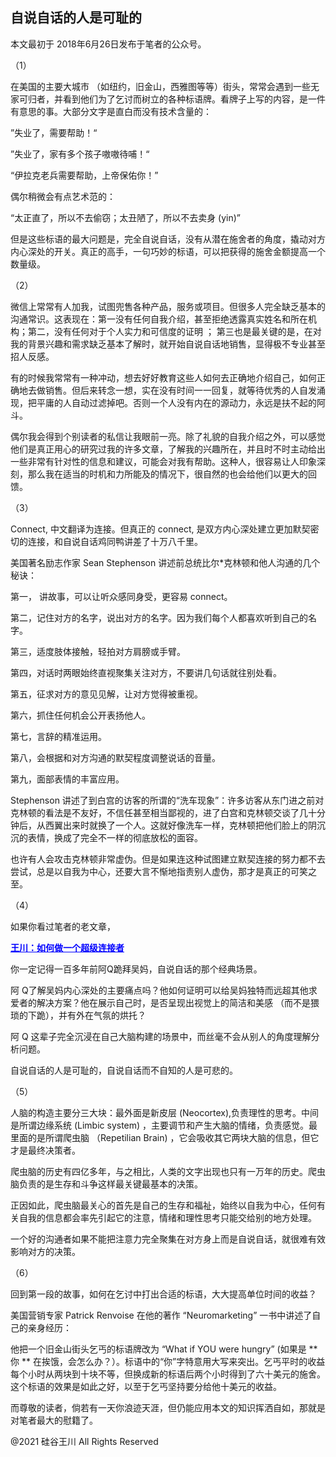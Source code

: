 ## 自说自话的人是可耻的

本文最初于 2018年6月26日发布于笔者的公众号。

（1）

在美国的主要大城市 （如纽约，旧金山，西雅图等等）街头，常常会遇到一些无家可归者，并看到他们为了乞讨而树立的各种标语牌。看牌子上写的内容，是一件有意思的事。大部分文字是直白而没有技术含量的：

”失业了，需要帮助！“

”失业了，家有多个孩子嗷嗷待哺！“

“伊拉克老兵需要帮助，上帝保佑你！”

偶尔稍微会有点艺术范的：

“太正直了，所以不去偷窃；太丑陋了，所以不去卖身 (yin)”

但是这些标语的最大问题是，完全自说自话，没有从潜在施舍者的角度，撬动对方内心深处的开关。真正的高手，一句巧妙的标语，可以把获得的施舍金额提高一个数量级。

（2）

微信上常常有人加我，试图兜售各种产品，服务或项目。但很多人完全缺乏基本的沟通常识。这表现在：第一没有任何自我介绍，甚至拒绝透露真实姓名和所在机构；第二，没有任何对于个人实力和可信度的证明
； 第三也是最关键的是，在对我的背景兴趣和需求缺乏基本了解时，就开始自说自话地销售，显得极不专业甚至招人反感。

有的时候我常常有一种冲动，想去好好教育这些人如何去正确地介绍自己，如何正确地去做销售。但后来转念一想，实在没有时间一一回复，就等待优秀的人自发涌现，把平庸的人自动过滤掉吧。否则一个人没有内在的源动力，永远是扶不起的阿斗。

偶尔我会得到个别读者的私信让我眼前一亮。除了礼貌的自我介绍之外，可以感觉他们是真正用心的研究过我的许多文章，了解我的兴趣所在，并且时不时主动给出一些非常有针对性的信息和建议，可能会对我有帮助。这种人，很容易让人印象深刻，那么我在适当的时机和力所能及的情况下，很自然的也会给他们以更大的回馈。

（3）

Connect, 中文翻译为连接。但真正的 connect, 是双方内心深处建立更加默契密切的连接，和自说自话鸡同鸭讲差了十万八千里。

美国著名励志作家 Sean Stephenson 讲述前总统比尔*克林顿和他人沟通的几个秘诀：

第一， 讲故事，可以让听众感同身受，更容易 connect。

第二，记住对方的名字，说出对方的名字。因为我们每个人都喜欢听到自己的名字。

第三，适度肢体接触，轻拍对方肩膀或手臂。

第四，对话时两眼始终直视聚集关注对方，不要讲几句话就往别处看。

第五，征求对方的意见见解，让对方觉得被重视。

第六，抓住任何机会公开表扬他人。

第七，言辞的精准运用。

第八，会根据和对方沟通的默契程度调整说话的音量。

第九，面部表情的丰富应用。

Stephenson
讲述了到白宫的访客的所谓的“洗车现象”：许多访客从东门进之前对克林顿的看法是不友好，不信任甚至相当鄙视的，进了白宫和克林顿交谈了几十分钟后，从西翼出来时就换了一个人。这就好像洗车一样，克林顿把他们脸上的阴沉沉的表情，换成了完全不一样的彻底放松的面容。

也许有人会攻击克林顿非常虚伪。但是如果连这种试图建立默契连接的努力都不去尝试，总是以自我为中心，还要大言不惭地指责别人虚伪，那才是真正的可笑之至。

（4）

如果你看过笔者的老文章，

<strong><a style="color: #0000ff;" href="https://chuan.us/archives/392">王川：如何做一个超级连接者</a></strong>

你一定记得一百多年前阿Q跪拜吴妈，自说自话的那个经典场景。

阿 Q了解吴妈内心深处的主要痛点吗？他如何证明可以给吴妈独特而远超其他求爱者的解决方案？他在展示自己时，是否呈现出视觉上的简洁和美感
（而不是猥琐的下跪），并有外在气氛的烘托？

阿 Q 这辈子完全沉浸在自己大脑构建的场景中，而丝毫不会从别人的角度理解分析问题。

自说自话的人是可耻的，自说自话而不自知的人是可悲的。

（5）

人脑的构造主要分三大块：最外面是新皮层 (Neocortex),负责理性的思考。中间是所谓边缘系统 (Limbic system)
，主要调节和产生大脑的情绪，负责感觉。最里面的是所谓爬虫脑 （Repetilian Brain) ，它会吸收其它两块大脑的信息，但它才是最终决策者。

爬虫脑的历史有四亿多年，与之相比，人类的文字出现也只有一万年的历史。爬虫脑负责的是生存和斗争这样最关键最基本的决策。

正因如此，爬虫脑最关心的首先是自己的生存和福祉，始终以自我为中心，任何有关自我的信息都会率先引起它的注意，情绪和理性思考只能交给别的地方处理。

一个好的沟通者如果不能把注意力完全聚集在对方身上而是自说自话，就很难有效影响对方的决策。

（6）

回到第一段的故事，如何在乞讨中打出合适的标语，大大提高单位时间的收益？

美国营销专家 Patrick Renvoise 在他的著作 &#8220;Neuromarketing&#8221; 一书中讲述了自己的亲身经历：

他把一个旧金山街头乞丐的标语牌改为 “What if YOU were hungry&#8221; (如果是 ** 你 **
在挨饿，会怎么办？）。标语中的“你”字特意用大写来突出。乞丐平时的收益每个小时从两块到十块不等，但换成新的标语后两个小时得到了六十美元的施舍。这个标语的效果是如此之好，以至于乞丐坚持要分给他十美元的收益。

而尊敬的读者，倘若有一天你浪迹天涯，但仍能应用本文的知识挥洒自如，那就是对笔者最大的慰籍了。

@2021 硅谷王川 All Rights Reserved

